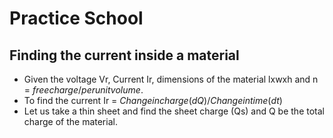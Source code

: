 # Practice School

## Finding the current inside a material

- Given the voltage Vr, Current Ir, dimensions of the material lxwxh and n = $free charge/per unit volume$.
- To find the current Ir = $Change in charge(dQ) / Change in time (dt)$
- Let us take a thin sheet and find the sheet charge (Qs) and Q be the total charge of the material.
